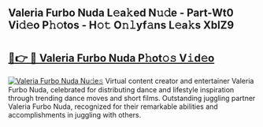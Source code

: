 ## Valeria Furbo Nuda L𝚎a𝚔ed N𝚞𝚍e - Part-Wt0 Vi𝚍𝚎o P𝚑𝚘tos - H𝚘𝚝 O𝚗𝚕yf𝚊ns L𝚎a𝚔s XblZ9

# <h2><a href="http://kf8a7g.oniu.top/?m=Valeria+Furbo+Nuda">🔗👉 🔴 Valeria Furbo Nuda P𝚑ot𝚘𝚜 V𝚒d𝚎o</a></h2>

[![Valeria Furbo Nuda Nu𝚍e𝚜](https://i.imgur.com/0qMVB7G.gif)](http://kf8a7g.oniu.top/?m=Valeria+Furbo+Nuda)
Virtual content creator and entertainer Valeria Furbo Nuda, celebrated for distributing dance and lifestyle inspiration through trending dance moves and short films. Outstanding juggling partner Valeria Furbo Nuda, recognized for their remarkable abilities and accomplishments in juggling with others.  
